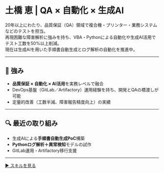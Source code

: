 # 土橋 恵 | QA × 自動化 × 生成AI

20年以上にわたり、品質保証（QA）領域で複合機・プリンター・業務システムなどのテストを担当。  
再現困難な障害解析に強みを持ち、VBA・Pythonによる自動化や生成AI活用でテスト工数を50%以上削減。  
現在は生成AIを用いた手順書自動生成とログ解析の自動化を推進中。  

---

## 🧩 強み
- **品質保証 × 自動化 × AI活用**を実務レベルで融合
- DevOps基盤（GitLab／Artifactory）運用経験を持ち、開発とQAの橋渡しが可能
- 定量的改善（工数半減、障害報告精度向上）の実績

---

## 🔍 最近の取り組み
- 生成AIによる**手順書自動生成PoC**構築
- **Pythonログ解析＋異常検知**モデルの試作
- GitLab運用・Artifactory移行支援

---

[▶ スキルを見る](skills.md)

